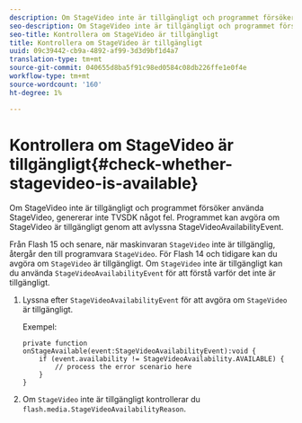 ```yaml
---
description: Om StageVideo inte är tillgängligt och programmet försöker använda StageVideo, genererar inte TVSDK något fel. Programmet kan avgöra om StageVideo är tillgängligt genom att avlyssna StageVideoAvailabilityEvent.
seo-description: Om StageVideo inte är tillgängligt och programmet försöker använda StageVideo, genererar inte TVSDK något fel. Programmet kan avgöra om StageVideo är tillgängligt genom att avlyssna StageVideoAvailabilityEvent.
seo-title: Kontrollera om StageVideo är tillgängligt
title: Kontrollera om StageVideo är tillgängligt
uuid: 09c39442-cb9a-4892-af99-3d3d9bf1d4a7
translation-type: tm+mt
source-git-commit: 040655d8ba5f91c98ed0584c08db226ffe1e0f4e
workflow-type: tm+mt
source-wordcount: '160'
ht-degree: 1%

---
```



# Kontrollera om StageVideo är tillgängligt{#check-whether-stagevideo-is-available}

Om StageVideo inte är tillgängligt och programmet försöker använda StageVideo, genererar inte TVSDK något fel. Programmet kan avgöra om StageVideo är tillgängligt genom att avlyssna StageVideoAvailabilityEvent.

Från Flash 15 och senare, när maskinvaran `StageVideo` inte är tillgänglig, återgår den till programvara `StageVideo`. För Flash 14 och tidigare kan du avgöra om `StageVideo` är tillgängligt. Om `StageVideo` inte är tillgängligt kan du använda `StageVideoAvailabilityEvent` för att förstå varför det inte är tillgängligt.

1. Lyssna efter `StageVideoAvailabilityEvent` för att avgöra om `StageVideo` är tillgängligt.

   Exempel:

   ```
   private function onStageAvailable(event:StageVideoAvailabilityEvent):void {
       if (event.availability != StageVideoAvailability.AVAILABLE) {
           // process the error scenario here
       }
   }
   ```

1. Om `StageVideo` inte är tillgängligt kontrollerar du `flash.media.StageVideoAvailabilityReason`.
